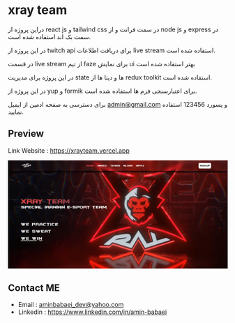 # xray team

دراین پروژه از react js و tailwind css در سمت فرانت و از node js و express در سمت بک اند استفاده شده است.

در این پروژه از twitch api برای دریافت اطلاعات live stream استفاده شده است.

در قسمت live stream از تیم faze برای نمایش ui بهتر استفاده شده است

در این پروژه برای مدیریت state ها و دیتا ها از redux toolkit استفاده شده است.

در این پروژه از yup و formik برای اعتبارسنجی فرم ها استفاده شده است.

برای دسترسی به صفحه ادمین از ایمیل admin@gmail.com و پسورد 123456 استفاده نمایید.

## Preview

Link Website : https://xrayteam.vercel.app

![xray team](/public/images/xray.png)

## Contact ME

- Email : [aminbabaei_dev@yahoo.com](mailto:aminbabaei_dev@yahoo.com)
- Linkedin : https://www.linkedin.com/in/amin-babaei
